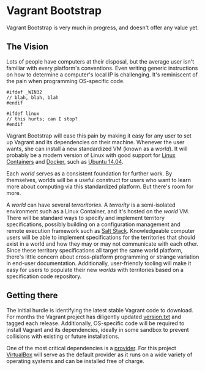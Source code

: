 # Vagrant Bootstrap

Vagrant Bootstrap is very much in progress, and doesn't offer any
value yet.


## The Vision

Lots of people have computers at their disposal, but the average user
isn't familiar with every platform's conventions. Even writing generic
instructions on how to determine a computer's local IP is
challenging. It's reminiscent of the pain when programming OS-specific
code.

```
#ifdef _WIN32
// blah, blah, blah
#endif

#ifdef linux
// this hurts; can I stop?
#endif
```

Vagrant Bootstrap will ease this pain by making it easy for any user
to set up Vagrant and its dependencies on their machine. Whenever the
user wants, she can install a new standardized VM (known as a
*world*). It will probably be a modern version of Linux with good
support for [Linux Containers](https://linuxcontainers.org/) and
[Docker](http://www.docker.com/), such as
[Ubuntu 14.04](http://www.ubuntu.com/download/desktop).

Each *world* serves as a consistent foundation for further
work. By themselves, worlds will be a useful construct for users who
want to learn more about computing via this standardized
platform. But there's room for more.

A *world* can have several *terroritories*. A *terrority* is a
semi-isolated environment such as a Linux Container, and it's hosted
on the *world* VM. There will be standard ways to specify and
implement territory specifications, possibly building on a
configuration management and remote execution framework such as
[Salt Stack](http://www.saltstack.com/). Knowledgeable computer users
will be able to implement specifications for the territories that
should exist in a world and how they may or may not communicate with
each other. Since these territory specifications all target the same
world platform, there's little concern about cross-platform
programming or strange variation in end-user
documentation. Additionally, user-friendly tooling will make it easy
for users to populate their new *worlds* with territories based on a
specification code repository.


## Getting there

The initial hurdle is identifying the latest stable Vagrant code to
download. For months the Vagrant project has diligently updated
[version.txt](https://github.com/mitchellh/vagrant/blob/master/version.txt)
and tagged each release. Additionally, OS-specific code will be
required to install Vagrant and its dependencies, ideally in some
sandbox to prevent collisions with existing or future installations.

One of the most critical dependencies is a
[provider](http://docs.vagrantup.com/v2/providers/index.html). For
this project [VirtualBox](virtualbox.org) will serve as the default
provider as it runs on a wide variety of operating systems and can be
installed free of charge.
